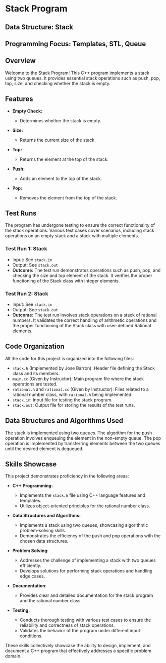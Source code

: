 # Stack Program

## Data Structure: Stack
## Programming Focus: Templates, STL, Queue

## Overview

Welcome to the Stack Program! This C++ program implements a stack using two queues. It provides essential stack operations such as push, pop, top, size, and checking whether the stack is empty.

## Features

- **Empty Check:**
  - Determines whether the stack is empty.

- **Size:**
  - Returns the current size of the stack.

- **Top:**
  - Returns the element at the top of the stack.

- **Push:**
  - Adds an element to the top of the stack.

- **Pop:**
  - Removes the element from the top of the stack.

## Test Runs

The program has undergone testing to ensure the correct functionality of the stack operations. Various test cases cover scenarios, including stack operations on an empty stack and a stack with multiple elements.

### Test Run 1: Stack<int>

- Input: See `stack.in`
- Output: See `stack.out`
- **Outcome:** The test run demonstrates operations such as push, pop, and checking the size and top element of the stack. It verifies the proper functioning of the Stack class with integer elements.

### Test Run 2: Stack<Rational>

- Input: See `stack.in`
- Output: See `stack.out`
- **Outcome:** The test run involves stack operations on a stack of rational numbers. It validates the correct handling of arithmetic operations and the proper functioning of the Stack class with user-defined Rational elements.

## Code Organization

All the code for this project is organized into the following files:

- `stack.h` (Implemented by Jose Barron): Header file defining the Stack class and its members.
- `main.cc` (Given by Instructor): Main program file where the stack operations are tested.
- `rational.h` and `rational.cc` (Given by Instructor): Files related to a rational number class, with `rational.h` being implemented.
- `stack.in`: Input file for testing the stack program.
- `stack.out`: Output file for storing the results of the test runs.

## Data Structures and Algorithms Used

The stack is implemented using two queues. The algorithm for the push operation involves enqueuing the element in the non-empty queue. The pop operation is implemented by transferring elements between the two queues until the desired element is dequeued.

## Skills Showcase

This project demonstrates proficiency in the following areas:

- **C++ Programming:**
  - Implements the `stack.h` file using C++ language features and templates.
  - Utilizes object-oriented principles for the rational number class.

- **Data Structures and Algorithms:**
  - Implements a stack using two queues, showcasing algorithmic problem-solving skills.
  - Demonstrates the efficiency of the push and pop operations with the chosen data structures.

- **Problem Solving:**
  - Addresses the challenge of implementing a stack with two queues efficiently.
  - Develops solutions for performing stack operations and handling edge cases.

- **Documentation:**
  - Provides clear and detailed documentation for the stack program and the rational number class.

- **Testing:**
  - Conducts thorough testing with various test cases to ensure the reliability and correctness of stack operations.
  - Validates the behavior of the program under different input conditions.

These skills collectively showcase the ability to design, implement, and document a C++ program that effectively addresses a specific problem domain.

